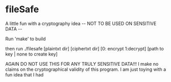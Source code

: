 # fileSafe
A little fun with a cryptography idea -- NOT TO BE USED ON SENSITIVE DATA --

Run 'make' to build

then run ./filesafe [plaintxt dir] [ciphertxt dir] [0: encrypt 1:decrypt] [path to key | none to create key]

AGAIN DO NOT USE THIS FOR ANY TRULY SENSITIVE DATA!!!
I make no claims on the cryptographical validity of this program.
I am just toying with a fun idea that I had
